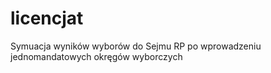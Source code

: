 # licencjat
Symuacja wyników wyborów do Sejmu RP po wprowadzeniu jednomandatowych okręgów wyborczych
